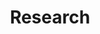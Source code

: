 ---
title: Research
type: landing

sections:
  - block: markdown
    content:
      title: ""
      text: ""
    design:
      spacing:
        padding: ["20px", "0", "0", "0"]

  - block: portfolio
    content:
      title: Perception-Aware Planning
      filters:
        folders:
          - perception-projects
      
    design:
      columns: '1'
      view: showcase
      ##flip_alt_rows: false

  - block: portfolio
    content:
      title: User Planning with User Preferences
      filters:
        folders:
          - user-projects
      
    design:
      columns: '1'
      view: showcase
      spacing:
        padding: ["100px", "0", "0", "0"]
---